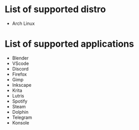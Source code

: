 # List of supported distro
- Arch Linux

# List of supported applications
- Blender
- VScode
- Discord
- Firefox
- Gimp
- Inkscape
- Krita
- Lutris
- Spotify
- Steam
- Dolphin
- Telegram
- Konsole